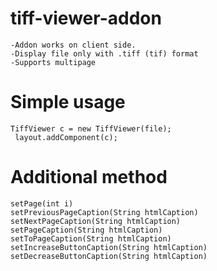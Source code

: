 # tiff-viewer-addon
	-Addon works on client side.
	-Display file only with .tiff (tif) format
    -Supports multipage

# Simple usage
    TiffViewer c = new TiffViewer(file);
	 layout.addComponent(c);

# Additional method
	setPage(int i)
	setPreviousPageCaption(String htmlCaption)
	setNextPageCaption(String htmlCaption)
	setPageCaption(String htmlCaption)
	setToPageCaption(String htmlCaption)
	setIncreaseButtonCaption(String htmlCaption)
	setDecreaseButtonCaption(String htmlCaption)

